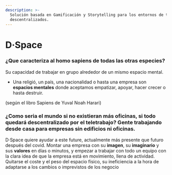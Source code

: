 ```yaml
---
description: >-
  Solución basada en Gamificación y Storytelling para los entornos de trabajo
  descentralizados.
---
```


# D·Space

### ¿Que caracteriza al homo sapiens de todas las otras especies?

Su capacidad de trabajar en grupo alrededor de un mismo espacio mental.

* Una religió, un país, una nacionalidad o hasta una empresa son **espacios mentales** donde aceptamos empatizar, apoyar, hacer crecer o hasta destruir. 

\(según el libro Sapiens de Yuval Noah Harari\)

### ¿Como seria el mundo si no existieran más oficinas, si todo quedará descentralizado por el teletrabajo? Gente trabajando desde casa para empresas sin edificios ni oficinas. 

D·Space quiere ayudar a este future, actualmente más presente que futuro después del covid. Montar una empresa con su **imagen**, su **imaginario** y sus **valores** en días o minutos, y empezar a trabajar con todo un equipo con la clara idea de que la empresa está en movimiento, llena de actividad. Quitarse el coste y el peso del espacio físico, su  ineficiencia a la hora de adaptarse a los cambios o imprevistos de los negocio




